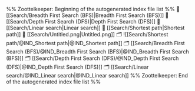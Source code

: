 %% Zoottelkeeper: Beginning of the autogenerated index file list  %%
📄 [[Search/Breadth First Search (BFS)|Breadth First Search (BFS)]]
📄 [[Search/Depth First Search (DFS)|Depth First Search (DFS)]]
📄 [[Search/Linear search|Linear search]]
📄 [[Search/Shortest path|Shortest path]]
📄 [[Search/Untitled.png|Untitled.png]]
🗂️ ![[Search/Shortest path/@IND_Shortest path|@IND_Shortest path]]
🗂️ [[Search/Breadth First Search (BFS)/@IND_Breadth First Search (BFS)|@IND_Breadth First Search (BFS)]]
🗂️ [[Search/Depth First Search (DFS)/@IND_Depth First Search (DFS)|@IND_Depth First Search (DFS)]]
🗂️ [[Search/Linear search/@IND_Linear search|@IND_Linear search]]
%% Zoottelkeeper: End of the autogenerated index file list  %%
